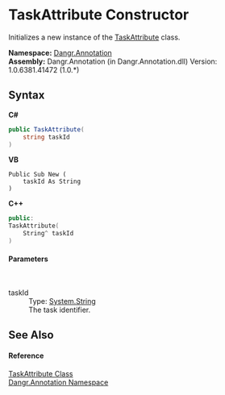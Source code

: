 # TaskAttribute Constructor 
 

Initializes a new instance of the <a href="T_Dangr_Annotation_TaskAttribute">TaskAttribute</a> class.

**Namespace:**&nbsp;<a href="N_Dangr_Annotation">Dangr.Annotation</a><br />**Assembly:**&nbsp;Dangr.Annotation (in Dangr.Annotation.dll) Version: 1.0.6381.41472 (1.0.*)

## Syntax

**C#**<br />
``` C#
public TaskAttribute(
	string taskId
)
```

**VB**<br />
``` VB
Public Sub New ( 
	taskId As String
)
```

**C++**<br />
``` C++
public:
TaskAttribute(
	String^ taskId
)
```


#### Parameters
&nbsp;<dl><dt>taskId</dt><dd>Type: <a href="http://msdn2.microsoft.com/en-us/library/s1wwdcbf" target="_blank">System.String</a><br />The task identifier.</dd></dl>

## See Also


#### Reference
<a href="T_Dangr_Annotation_TaskAttribute">TaskAttribute Class</a><br /><a href="N_Dangr_Annotation">Dangr.Annotation Namespace</a><br />